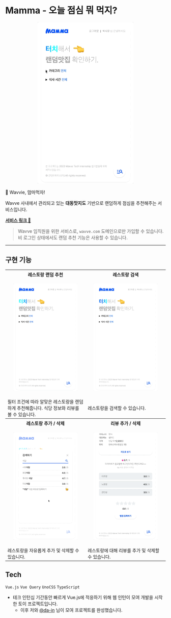 # Mamma - 오늘 점심 뭐 먹지?

<p align="center">
  <img src="./.github/readme/filter.gif" alt="mamma" width="300" />
</p>

🌊 Wavvie, 맘마먹자!

Wavve 사내에서 관리되고 있는 **대동맛지도** 기반으로 랜덤하게 점심을 추천해주는 서비스입니다.

**[서비스 링크 🔗](https://mamma.vercel.app/)**

> Wavve 임직원을 위한 서비스로, `wavve.com` 도메인으로만 가입할 수 있습니다. 비 로그인 상태에서도 랜덤 추천 기능은 사용할 수 있습니다.

---

## 구현 기능

<table width="100%">
  <tr>
  <th width="50%">레스토랑 랜덤 추천</th>
  <th width="50%">레스토랑 검색</th>
  </tr>
  <tr>
  <td width="50%"><p align="center"><img src="./.github/readme/random.gif" alt="레스토랑 랜덤 추천" width="200" /></p></td>
  <td width="50%"><p align="center"><img src="./.github/readme/search.gif" alt="레스토랑 검색" width="200" /></p></td>
  </tr>
  <tr>
  <td width="50%">필터 조건에 따라 알맞은 레스토랑을 랜덤하게 추천해줍니다. 식당 정보와 리뷰를 볼 수 있습니다.</td>
  <td width="50%">레스토랑을 검색할 수 있습니다.</td>
  </tr>
  <tr>
  <th width="50%">레스토랑 추가 / 삭제</th>
  <th width="50%">리뷰 추가 / 삭제</th>
  </tr>
  <tr>
  <td width="50%"><p align="center"><img src="./.github/readme/addrestaurant.gif" alt="레스토랑 추가 / 삭제" width="200" /></p></td>
  <td width="50%"><p align="center"><img src="./.github/readme/addreview.gif" alt="리뷰 추가 / 삭제" width="200" /></p></td>
  </tr>
  <tr>
  <td width="50%">레스토랑을 자유롭게 추가 및 삭제할 수 있습니다.</td>
  <td width="50%">레스토랑에 대해 리뷰를 추가 및 삭제할 수 있습니다.</td>
  </tr>
</table>

## Tech

`Vue.js` `Vue Query` `UnoCSS` `TypeScript`

- 테크 인턴십 기간동안 빠르게 Vue.js에 적응하기 위해 웹 인턴이 모여 개발을 시작한 토이 프로젝트입니다.
  - 이후 저와 [@da-in](https://github.com/da-in) 님이 모여 프로젝트를 완성했습니다.
